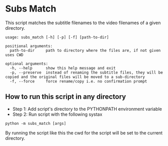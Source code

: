# Subs Match

This script matches the subtitle filenames to the video filenames of a given directory.

```
usage: subs_match [-h] [-p] [-f] [path-to-dir]

positional arguments:
  path-to-dir     path to directory where the files are, if not given uses CWD

optional arguments:
  -h, --help      show this help message and exit
  -p, --preserve  instead of renaming the subtitle files, they will be copied and the original files will be moved to a sub-directory
  -f, --force     force rename/copy i.e. no confirmation prompt
```

## How to run this script in any directory

- Step 1: Add script's directory to the PYTHONPATH environment variable
- Step 2: Run script with the following systax

```
python -m subs_match [args]
```

By running the script like this the cwd for the script will be set to the current directory.

